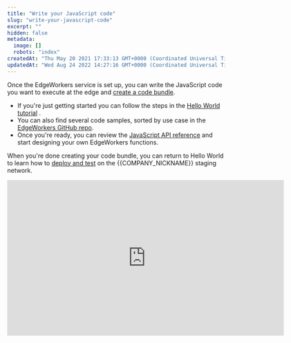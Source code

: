 ```yaml
---
title: "Write your JavaScript code"
slug: "write-your-javascript-code"
excerpt: ""
hidden: false
metadata: 
  image: []
  robots: "index"
createdAt: "Thu May 20 2021 17:33:13 GMT+0000 (Coordinated Universal Time)"
updatedAt: "Wed Aug 24 2022 14:27:16 GMT+0000 (Coordinated Universal Time)"
---
```

Once the EdgeWorkers service is set up, you can write the JavaScript code you want to execute at the edge and [create a code bundle](create-a-code-bundle.md).

- If you're just getting started you can follow the steps in the [Hello World tutorial](hello-world-edgeworkers-management-application.md) . 
- You can also find several code samples, sorted by use case in the [EdgeWorkers GitHub repo](https://github.com/akamai/edgeworkers-examples/tree/master/edgecompute/examples).
- Once you're ready, you can review the [JavaScript API reference](about-the-javascript-api.md) and start designing your own EdgeWorkers functions.

When you're done creating your code bundle, you can return to Hello World to learn how to [deploy and test](deploy-hello-world-1.md) on the {{COMPANY_NICKNAME}} staging network. 
<iframe width="640" height="360" src="https://www.youtube.com/embed/hxDSA8LbT2E?list=PLDlttLRccCk5klAIiA5UlAWUsUFW8r7RN"title="YouTube video player" frameborder="0" allow="accelerometer; autoplay; clipboard-write; encrypted-media; gyroscope; picture-in-picture" allowfullscreen></iframe>
